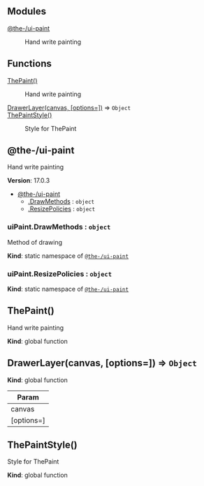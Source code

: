 <!--- Code generated by @the-/script-doc. DO NOT EDIT. -->

## Modules

<dl>
<dt><a href="#module_@the-/ui-paint">@the-/ui-paint</a></dt>
<dd><p>Hand write painting</p>
</dd>
</dl>

## Functions

<dl>
<dt><a href="#ThePaint">ThePaint()</a></dt>
<dd><p>Hand write painting</p>
</dd>
<dt><a href="#DrawerLayer">DrawerLayer(canvas, [options&#x3D;])</a> ⇒ <code>Object</code></dt>
<dd></dd>
<dt><a href="#ThePaintStyle">ThePaintStyle()</a></dt>
<dd><p>Style for ThePaint</p>
</dd>
</dl>

<a name="module_@the-/ui-paint"></a>

## @the-/ui-paint
Hand write painting

**Version**: 17.0.3  

* [@the-/ui-paint](#module_@the-/ui-paint)
    * [.DrawMethods](#module_@the-/ui-paint.DrawMethods) : <code>object</code>
    * [.ResizePolicies](#module_@the-/ui-paint.ResizePolicies) : <code>object</code>

<a name="module_@the-/ui-paint.DrawMethods"></a>

### uiPaint.DrawMethods : <code>object</code>
Method of drawing

**Kind**: static namespace of [<code>@the-/ui-paint</code>](#module_@the-/ui-paint)  
<a name="module_@the-/ui-paint.ResizePolicies"></a>

### uiPaint.ResizePolicies : <code>object</code>
**Kind**: static namespace of [<code>@the-/ui-paint</code>](#module_@the-/ui-paint)  
<a name="ThePaint"></a>

## ThePaint()
Hand write painting

**Kind**: global function  
<a name="DrawerLayer"></a>

## DrawerLayer(canvas, [options&#x3D;]) ⇒ <code>Object</code>
**Kind**: global function  

| Param |
| --- |
| canvas | 
| [options=] | 

<a name="ThePaintStyle"></a>

## ThePaintStyle()
Style for ThePaint

**Kind**: global function  
